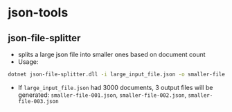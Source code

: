 # json-tools

## json-file-splitter
- splits a large json file into smaller ones based on document count
- Usage:
```bash
dotnet json-file-splitter.dll -i large_input_file.json -o smaller-file -c 1000
```
- If `large_input_file.json` had 3000 documents, 3 output files will be generated: `smaller-file-001.json`, `smaller-file-002.json`, `smaller-file-003.json`